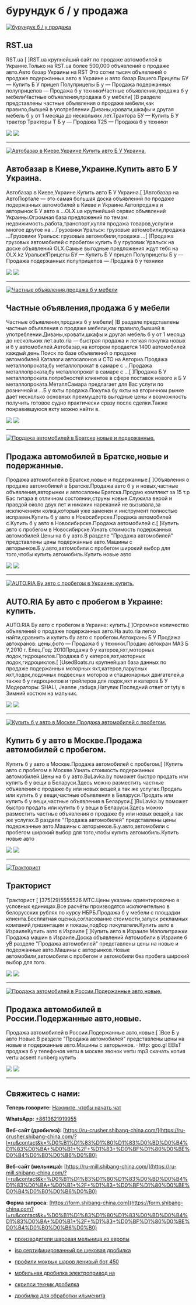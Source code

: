 # бурундук б / у продажа

<a href="https://swt.shibang-china.com/?l=ru&img&k=%D0%B1%D1%83%D1%80%D1%83%D0%BD%D0%B4%D1%83%D0%BA+%D0%B1+%2F+%D1%83+%D0%BF%D1%80%D0%BE%D0%B4%D0%B0%D0%B6%D0%B0" target="_blank">![бурундук б / у продажа](http://static.shibang-china.com/all-800x300/1316.jpg)</a>

## RST.ua
RST.ua [ ]RST.ua крупнейший сайт по продаже автомобилей в Украине.Только на RST.ua более 500,000 объявлений о продаже авто.Авто базар Украины на RST Это сотни тысяч объявлений о продаже подержанных авто в Украине и авто базар Вашего.Прицепы БУ — Купить Б У прицеп Полуприцепы Б у — Продажа подержанных полуприцепов — Продажа б у техникиЧастные объявления,продажа б у мебелиЧастные объявления,продажа б у мебели[ ]В разделе представлены частные объявления о продаже мебели,как правило,бывшей в употреблении.Диваны,кровати,шкафы и другая мебель б у от 1 месяца до нескольких лет.Трактора БУ — Купить Б У трактор Тракторы Т Б у — Продажа Т25 — Продажа б у техники


<a href="https://whatsapp.shibangsoft.com/WhatsApp.php" target="_blank" title="WhatsApp">![](http://static.shibang-china.com/icon/whatsapp.png)</a> <a href="https://swt.shibang-china.com/?l=ru&icon&k=%D0%B1%D1%83%D1%80%D1%83%D0%BD%D0%B4%D1%83%D0%BA+%D0%B1+%2F+%D1%83+%D0%BF%D1%80%D0%BE%D0%B4%D0%B0%D0%B6%D0%B0" target="_blank">![](http://static.shibang-china.com/icon/chat-ru.png)</a>

---

<a href="https://swt.shibang-china.com/?l=ru&img&k=%D0%B1%D1%83%D1%80%D1%83%D0%BD%D0%B4%D1%83%D0%BA+%D0%B1+%2F+%D1%83+%D0%BF%D1%80%D0%BE%D0%B4%D0%B0%D0%B6%D0%B0" target="_blank">![Автобазар в Киеве,Украине.Купить авто Б У Украина.](http://static.shibang-china.com/all-800x300/1022.jpg)</a>

## Автобазар в Киеве,Украине.Купить авто Б У Украина.
Автобазар в Киеве,Украине.Купить авто Б У Украина.[ ]Автобазар на АвтоПортале — это самая большая доска объявлений по продаже подержанных автомобилей в Киеве и Украине.Автопродажа и авторынок Б У авто в …OLX.ua крупнейший сервис объявлений Украины.Огромная база предложений по темам: недвижимость,работа,транспорт,купля продажа товаров,услуги и многое другое на …Грузовики Уральск: грузовые автомобили,продажа …Грузовики Уральск: грузовые автомобили,продажа …[ ]Продажа грузовых автомобилей с пробегом купить б у грузовик Уральск на доске объявлений OLX.Самые выгодные предложения ждут тебя на OLX.kz Уральск!Прицепы БУ — Купить Б У прицеп Полуприцепы Б у — Продажа подержанных полуприцепов — Продажа б у техники


<a href="https://whatsapp.shibangsoft.com/WhatsApp.php" target="_blank" title="WhatsApp">![](http://static.shibang-china.com/icon/whatsapp.png)</a> <a href="https://swt.shibang-china.com/?l=ru&icon&k=%D0%B1%D1%83%D1%80%D1%83%D0%BD%D0%B4%D1%83%D0%BA+%D0%B1+%2F+%D1%83+%D0%BF%D1%80%D0%BE%D0%B4%D0%B0%D0%B6%D0%B0" target="_blank">![](http://static.shibang-china.com/icon/chat-ru.png)</a>

---

<a href="https://swt.shibang-china.com/?l=ru&img&k=%D0%B1%D1%83%D1%80%D1%83%D0%BD%D0%B4%D1%83%D0%BA+%D0%B1+%2F+%D1%83+%D0%BF%D1%80%D0%BE%D0%B4%D0%B0%D0%B6%D0%B0" target="_blank">![Частные объявления,продажа б у мебели](http://static.shibang-china.com/all-800x300/1037.jpg)</a>

## Частные объявления,продажа б у мебели
Частные объявления,продажа б у мебели[ ]В разделе представлены частные объявления о продаже мебели,как правило,бывшей в употреблении.Диваны,кровати,шкафы и другая мебель б у от 1 месяца до нескольких лет.auto.ria — быстрая продажа и легкая покупка новых и б у автомобилей.Автобазар,на котором продается 1400 автомобилей каждый день.Поиск по базе объявлений о продаже автомобилей.Каталоги автосалонов и СТО на Авториа.Продажа металлопроката,бу металлопрокат в самаре с …Продажа металлопроката,бу металлопрокат в самаре с …[ ]Продажа Б У металлопроката.потребностей клиентов в сфере поставок нового и Б У металлопроката.МеталлСамара предлагает для Вас услуги по розничной и …Б у яхты продажа.Покупка бу яхты на вторичном рынке дает несколько основных преимуществ выгодные цены и возможность получить готовое судно практически сразу после сделки.Также понравившуюся яхту можно найти в.


<a href="https://whatsapp.shibangsoft.com/WhatsApp.php" target="_blank" title="WhatsApp">![](http://static.shibang-china.com/icon/whatsapp.png)</a> <a href="https://swt.shibang-china.com/?l=ru&icon&k=%D0%B1%D1%83%D1%80%D1%83%D0%BD%D0%B4%D1%83%D0%BA+%D0%B1+%2F+%D1%83+%D0%BF%D1%80%D0%BE%D0%B4%D0%B0%D0%B6%D0%B0" target="_blank">![](http://static.shibang-china.com/icon/chat-ru.png)</a>

---

<a href="https://swt.shibang-china.com/?l=ru&img&k=%D0%B1%D1%83%D1%80%D1%83%D0%BD%D0%B4%D1%83%D0%BA+%D0%B1+%2F+%D1%83+%D0%BF%D1%80%D0%BE%D0%B4%D0%B0%D0%B6%D0%B0" target="_blank">![Продажа автомобилей в Братске,новые и подержанные.](http://static.shibang-china.com/all-800x300/32.jpg)</a>

## Продажа автомобилей в Братске,новые и подержанные.
Продажа автомобилей в Братске,новые и подержанные.[ ]Объявления о продаже автомобилей в Братске.Продажа авто б у и новых,частные объявления,авторынки и автосалоны Братска.Продаю комплект за 15 т.р Бас гитара в отличном состоянии,струны новые.Служила верой и правдой около двух лет и никаких нареканий не вызывала,за исключением колка,который уже заменен и инструмент полностью исправен.Купить б у авто в Новосибирске.Продажа автомобилей с.Купить б у авто в Новосибирске.Продажа автомобилей с.[ ]Купить авто с пробегом в Новосибирске.Узнать стоимость подержанных автомобилей.Цены на б у авто.В разделе &quot;Продажа автомобилей&quot; представлены цены подержанные авто.Машины с авторынков.Б.у.авто,автомобили с пробегом широкий выбор для того,чтобы купить автомобиль.Купить новые авто


<a href="https://whatsapp.shibangsoft.com/WhatsApp.php" target="_blank" title="WhatsApp">![](http://static.shibang-china.com/icon/whatsapp.png)</a> <a href="https://swt.shibang-china.com/?l=ru&icon&k=%D0%B1%D1%83%D1%80%D1%83%D0%BD%D0%B4%D1%83%D0%BA+%D0%B1+%2F+%D1%83+%D0%BF%D1%80%D0%BE%D0%B4%D0%B0%D0%B6%D0%B0" target="_blank">![](http://static.shibang-china.com/icon/chat-ru.png)</a>

---

<a href="https://swt.shibang-china.com/?l=ru&img&k=%D0%B1%D1%83%D1%80%D1%83%D0%BD%D0%B4%D1%83%D0%BA+%D0%B1+%2F+%D1%83+%D0%BF%D1%80%D0%BE%D0%B4%D0%B0%D0%B6%D0%B0" target="_blank">![AUTO.RIA Бу авто с пробегом в Украине: купить.](http://static.shibang-china.com/all-800x300/804.jpg)</a>

## AUTO.RIA Бу авто с пробегом в Украине: купить.
AUTO.RIA Бу авто с пробегом в Украине: купить.[ ]Огромное количество объявлений о продаже подержанных авто.На auto.ria легко найти,сравнить и купить бу авто с пробегом.Автокраны Б У Продажа автокранов: цены,фото — Продажа б у техники.Продаю автокран МАЗ Б У,2010 г. Елец.Год: 2010Продажа б у катеров,яхт,моторных лодок,гидроциклов.Продажа б у катеров,яхт,моторных лодок,гидроциклов.[ ]UsedBoats.ru крупнейшая база данных по продаже подержанных моторных яхт,катеров,парусных яхт,лодок,лодочных подвесных моторов и стационарных двигателей,а также б у гидроциклов и трейлеров для лодок,яхт и катеров.Б У Модераторы: SHALI, Jeanne ,raduga,Натулик Последний ответ от tyty в Зимний костюм на мальчик.


<a href="https://whatsapp.shibangsoft.com/WhatsApp.php" target="_blank" title="WhatsApp">![](http://static.shibang-china.com/icon/whatsapp.png)</a> <a href="https://swt.shibang-china.com/?l=ru&icon&k=%D0%B1%D1%83%D1%80%D1%83%D0%BD%D0%B4%D1%83%D0%BA+%D0%B1+%2F+%D1%83+%D0%BF%D1%80%D0%BE%D0%B4%D0%B0%D0%B6%D0%B0" target="_blank">![](http://static.shibang-china.com/icon/chat-ru.png)</a>

---

<a href="https://swt.shibang-china.com/?l=ru&img&k=%D0%B1%D1%83%D1%80%D1%83%D0%BD%D0%B4%D1%83%D0%BA+%D0%B1+%2F+%D1%83+%D0%BF%D1%80%D0%BE%D0%B4%D0%B0%D0%B6%D0%B0" target="_blank">![Купить б у авто в Москве.Продажа автомобилей с пробегом.](http://static.shibang-china.com/all-800x300/591.jpg)</a>

## Купить б у авто в Москве.Продажа автомобилей с пробегом.
Купить б у авто в Москве.Продажа автомобилей с пробегом.[ ]Купить авто с пробегом в Москве.Узнать стоимость подержанных автомобилей.Цены на б у авто.BuLavka.by поможет быстро продать или купить б у вещи в Беларуси.Здесь можно разместить частные объявления о продаже бу или новых вещей,а так же услугах.Продать или купить б у вещи,частные объявления в Беларуси.Продать или купить б у вещи,частные объявления в Беларуси.[ ]BuLavka.by поможет быстро продать или купить б у вещи в Беларуси.Здесь можно разместить частные объявления о продаже бу или новых вещей,а так же услугах.В разделе &quot;Продажа автомобилей&quot; представлены цены подержанные авто.Машины с авторынков.Б.у.авто,автомобили с пробегом широкий выбор для того,чтобы купить автомобиль.Купить новые авто


<a href="https://whatsapp.shibangsoft.com/WhatsApp.php" target="_blank" title="WhatsApp">![](http://static.shibang-china.com/icon/whatsapp.png)</a> <a href="https://swt.shibang-china.com/?l=ru&icon&k=%D0%B1%D1%83%D1%80%D1%83%D0%BD%D0%B4%D1%83%D0%BA+%D0%B1+%2F+%D1%83+%D0%BF%D1%80%D0%BE%D0%B4%D0%B0%D0%B6%D0%B0" target="_blank">![](http://static.shibang-china.com/icon/chat-ru.png)</a>

---

<a href="https://swt.shibang-china.com/?l=ru&img&k=%D0%B1%D1%83%D1%80%D1%83%D0%BD%D0%B4%D1%83%D0%BA+%D0%B1+%2F+%D1%83+%D0%BF%D1%80%D0%BE%D0%B4%D0%B0%D0%B6%D0%B0" target="_blank">![Тракторист](http://static.shibang-china.com/all-800x300/1400.jpg)</a>

## Тракторист
Тракторист [ ]‎375(29)5555526 МТС.Цены указаны ориентировочно в условных единицах.Все расчёты производятся исключительно в белорусских рублях по курсу НБРБ.Продажа б у мебели с площадки клиента.Бесплатная оценка,согласование стоимости,запуск рекламных компаний,презентации и показы,подбор покупателя.Купить авто в ИзраилеКупить авто в Израиле [ ]Купить авто в Израиле Малолитражки Продажа машин в Израиле.Доска объявлений Автомобили в Израиле б уВ разделе &quot;Продажа автомобилей&quot; представлены цены на новые и подержанные авто.Машины с авторынков.Новые автомобили,автомобили с пробегом и автомобили без пробега широкий выбор для того.


<a href="https://whatsapp.shibangsoft.com/WhatsApp.php" target="_blank" title="WhatsApp">![](http://static.shibang-china.com/icon/whatsapp.png)</a> <a href="https://swt.shibang-china.com/?l=ru&icon&k=%D0%B1%D1%83%D1%80%D1%83%D0%BD%D0%B4%D1%83%D0%BA+%D0%B1+%2F+%D1%83+%D0%BF%D1%80%D0%BE%D0%B4%D0%B0%D0%B6%D0%B0" target="_blank">![](http://static.shibang-china.com/icon/chat-ru.png)</a>

---

<a href="https://swt.shibang-china.com/?l=ru&img&k=%D0%B1%D1%83%D1%80%D1%83%D0%BD%D0%B4%D1%83%D0%BA+%D0%B1+%2F+%D1%83+%D0%BF%D1%80%D0%BE%D0%B4%D0%B0%D0%B6%D0%B0" target="_blank">![Продажа автомобилей в России.Подержанные авто,новые.](http://static.shibang-china.com/all-800x300/1489.jpg)</a>

## Продажа автомобилей в России.Подержанные авто,новые.
Продажа автомобилей в России.Подержанные авто,новые.[ ]Все Б у авто Новые.В разделе &quot;Продажа автомобилей&quot; представлены цены на новые и подержанные авто.Машины с авторынков.&nbsp;&#0183;&#32;http: goo.gl EEIsT продажа б у телефонов vertu в москве звонок vertu mp3 скaчaть копия vertu acsent nunberg купить

<a href="https://whatsapp.shibangsoft.com/WhatsApp.php" target="_blank" title="WhatsApp">![](http://static.shibang-china.com/icon/whatsapp.png)</a> <a href="https://swt.shibang-china.com/?l=ru&icon&k=%D0%B1%D1%83%D1%80%D1%83%D0%BD%D0%B4%D1%83%D0%BA+%D0%B1+%2F+%D1%83+%D0%BF%D1%80%D0%BE%D0%B4%D0%B0%D0%B6%D0%B0" target="_blank">![](http://static.shibang-china.com/icon/chat-ru.png)</a>

---
## Свяжитесь с нами:

**Теперь говорите:** [Нажмите, чтобы начать чат](https://swt.shibang-china.com?l=ru&contact&k=%D0%B1%D1%83%D1%80%D1%83%D0%BD%D0%B4%D1%83%D0%BA+%D0%B1+%2F+%D1%83+%D0%BF%D1%80%D0%BE%D0%B4%D0%B0%D0%B6%D0%B0)

**WhatsApp:**  [+8613621919955](https://whatsapp.shibangsoft.com/WhatsApp.php)

**Веб-сайт (дробилка):** [https://ru-crusher.shibang-china.com/](https://ru-crusher.shibang-china.com/?l=ru&contact&k=%D0%B1%D1%83%D1%80%D1%83%D0%BD%D0%B4%D1%83%D0%BA+%D0%B1+%2F+%D1%83+%D0%BF%D1%80%D0%BE%D0%B4%D0%B0%D0%B6%D0%B0)

**Веб-сайт (мельница):** [https://ru-mill.shibang-china.com/](https://ru-mill.shibang-china.com/?l=ru&contact&k=%D0%B1%D1%83%D1%80%D1%83%D0%BD%D0%B4%D1%83%D0%BA+%D0%B1+%2F+%D1%83+%D0%BF%D1%80%D0%BE%D0%B4%D0%B0%D0%B6%D0%B0)

**Форма запроса:** [https://form.shibang-china.com](https://form.shibang-china.com?l=ru&contact&k=%D0%B1%D1%83%D1%80%D1%83%D0%BD%D0%B4%D1%83%D0%BA+%D0%B1+%2F+%D1%83+%D0%BF%D1%80%D0%BE%D0%B4%D0%B0%D0%B6%D0%B0)

* [производители шаровая мельница из европы](../107/%D0%BF%D1%80%D0%BE%D0%B8%D0%B7%D0%B2%D0%BE%D0%B4%D0%B8%D1%82%D0%B5%D0%BB%D0%B8%20%D1%88%D0%B0%D1%80%D0%BE%D0%B2%D0%B0%D1%8F%20%D0%BC%D0%B5%D0%BB%D1%8C%D0%BD%D0%B8%D1%86%D0%B0%20%D0%B8%D0%B7%20%D0%B5%D0%B2%D1%80%D0%BE%D0%BF%D1%8B.md)

* [iso сертифицированный pe щековая дробилка](../117/iso%20%D1%81%D0%B5%D1%80%D1%82%D0%B8%D1%84%D0%B8%D1%86%D0%B8%D1%80%D0%BE%D0%B2%D0%B0%D0%BD%D0%BD%D1%8B%D0%B9%20pe%20%D1%89%D0%B5%D0%BA%D0%BE%D0%B2%D0%B0%D1%8F%20%D0%B4%D1%80%D0%BE%D0%B1%D0%B8%D0%BB%D0%BA%D0%B0.md)

* [профили мокрых шаров ленивый бот 450](../118/%D0%BF%D1%80%D0%BE%D1%84%D0%B8%D0%BB%D0%B8%20%D0%BC%D0%BE%D0%BA%D1%80%D1%8B%D1%85%20%D1%88%D0%B0%D1%80%D0%BE%D0%B2%20%D0%BB%D0%B5%D0%BD%D0%B8%D0%B2%D1%8B%D0%B9%20%D0%B1%D0%BE%D1%82%20450.md)

* [мобильная дробилка электропривод на](../110/%D0%BC%D0%BE%D0%B1%D0%B8%D0%BB%D1%8C%D0%BD%D0%B0%D1%8F%20%D0%B4%D1%80%D0%BE%D0%B1%D0%B8%D0%BB%D0%BA%D0%B0%20%D1%8D%D0%BB%D0%B5%D0%BA%D1%82%D1%80%D0%BE%D0%BF%D1%80%D0%B8%D0%B2%D0%BE%D0%B4%20%D0%BD%D0%B0.md)

* [скрипси текник дробилка](../115/%D1%81%D0%BA%D1%80%D0%B8%D0%BF%D1%81%D0%B8%20%D1%82%D0%B5%D0%BA%D0%BD%D0%B8%D0%BA%20%D0%B4%D1%80%D0%BE%D0%B1%D0%B8%D0%BB%D0%BA%D0%B0.md)

* [дробилка для обработки ильменита](../119/%D0%B4%D1%80%D0%BE%D0%B1%D0%B8%D0%BB%D0%BA%D0%B0%20%D0%B4%D0%BB%D1%8F%20%D0%BE%D0%B1%D1%80%D0%B0%D0%B1%D0%BE%D1%82%D0%BA%D0%B8%20%D0%B8%D0%BB%D1%8C%D0%BC%D0%B5%D0%BD%D0%B8%D1%82%D0%B0.md)